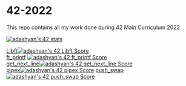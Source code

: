# 42-2022
This repo contains all my work done during 42 Main Curriculum 2022

[![adashyan's 42 stats](https://badge42.vercel.app/api/v2/cl8pzk32b00440hl2cbyrt562/stats?cursusId=21&coalitionId=259)](https://github.com/JaeSeoKim/badge42)

[Libft](https://github.com/AniDashyan/42-2022/tree/main/libft)[![adashyan's 42 Libft Score](https://badge42.vercel.app/api/v2/cl8pzk32b00440hl2cbyrt562/project/2527412)](https://github.com/JaeSeoKim/badge42)
<br>
[ft_printf](https://github.com/AniDashyan/42-2022/tree/main/ft_printf) [![adashyan's 42 ft_printf Score](https://badge42.vercel.app/api/v2/cl8pzk32b00440hl2cbyrt562/project/2584488)](https://github.com/JaeSeoKim/badge42)
<br>
[get_next_line](https://github.com/AniDashyan/42-2022/tree/main/get_next_line)[![adashyan's 42 get_next_line Score](https://badge42.vercel.app/api/v2/cl8pzk32b00440hl2cbyrt562/project/2584522)](https://github.com/JaeSeoKim/badge42)
<br>
[pipex](https://github.com/AniDashyan/42-2022/tree/main/pipex)[![adashyan's 42 pipex Score](https://badge42.vercel.app/api/v2/cl8pzk32b00440hl2cbyrt562/project/2701950)](https://github.com/JaeSeoKim/badge42)
[push_swap](https://github.com/AniDashyan/42-2022/tree/main/push_swap)[![adashyan's 42 push_swap Score](https://badge42.vercel.app/api/v2/cl8pzk32b00440hl2cbyrt562/project/2701926)](https://github.com/JaeSeoKim/badge42)
